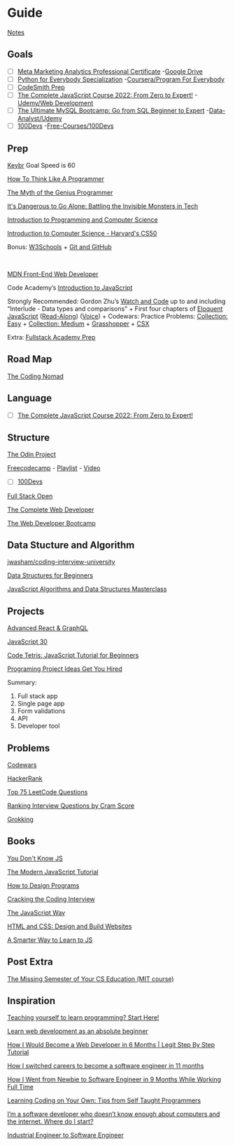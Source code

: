 # Guide

[Notes](https://docs.google.com/document/d/1n91KMMQMKcyspaR4Kdwk39FpWFkSofbrLhIhMQ5iYb8/edit#heading=h.g16tii4l7pb3)

## Goals

- [ ] [Meta Marketing Analytics Professional Certificate](https://www.coursera.org/professional-certificates/facebook-marketing-analytics) -[Google Drive](https://drive.google.com/drive/u/0/folders/13_lqvmImGjxmA8RkQl1Ddh1A6mOj-CDI)
- [ ] [Python for Everybody Specialization](https://www.youtube.com/watch?v=8DvywoWv6fI) -[Coursera/Program For Everybody](https://github.com/vicxny/Coursera/tree/main/Program%20For%20Everybody)
- [ ] [CodeSmith Prep](https://github.com/vicxny/CodeSmith-Prep)
- [ ] [The Complete JavaScript Course 2022: From Zero to Expert!](https://www.udemy.com/course/the-complete-javascript-course/) -[Udemy/Web Development](https://github.com/vicxny/Udemy/tree/main/Web%20Development/The%20Complete%20JavaScript%20Course%202022%20From%20Zero%20to%20Expert!)
- [ ] [The Ultimate MySQL Bootcamp: Go from SQL Beginner to Expert](https://www.udemy.com/course/the-ultimate-mysql-bootcamp-go-from-sql-beginner-to-expert/?src=sac&kw=The+Ultimate+MySQL+Bootcamp%3A+Go+from+SQL+Beginner+to+Expert) -[Data-Analyst/Udemy](https://github.com/vicxny/Data-Analyst/tree/main/Udemy/The%20Ultimate%20MySQL%20Bootcamp%20Go%20from%20SQL%20Beginner%20to%20Expert)
- [ ] [100Devs](https://www.youtube.com/playlist?list=PLBf-QcbaigsJysJ-KFZvLGJvvW-3sfk1S) -[Free-Courses/100Devs](https://github.com/vicxny/Free-Courses/tree/main/100Devs)

## Prep

[Keybr](https://www.keybr.com/) Goal Speed is 60 

[How To Think Like A Programmer](https://www.youtube.com/watch?v=azcrPFhaY9k)

[The Myth of the Genius Programmer](https://www.youtube.com/watch?v=0SARbwvhupQ)

[It's Dangerous to Go Alone: Battling the Invisible Monsters in Tech](https://www.youtube.com/watch?v=1i8ylq4j_EY)

[Introduction to Programming and Computer Science](https://www.youtube.com/watch?v=zOjov-2OZ0E)

[Introduction to Computer Science - Harvard's CS50](https://www.youtube.com/playlist?list=PLWKjhJtqVAbmGw5fN5BQlwuug-8bDmabi)

Bonus: [W3Schools](https://www.w3schools.com/) + [Git and GitHub](https://www.youtube.com/playlist?list=PLRqwX-V7Uu6ZF9C0YMKuns9sLDzK6zoiV)

<br />

[MDN Front-End Web Developer](https://developer.mozilla.org/en-US/docs/Learn/Front-end_web_developer)

Code Academy’s [Introduction to JavaScript](https://www.codecademy.com/learn/introduction-to-javascript)

Strongly Recommended: Gordon Zhu’s [Watch and Code](https://watchandcode.com/) up to and including “Interlude - Data types and comparisons” + First four chapters of [Eloquent JavaScript](https://eloquentjavascript.net/) ([Read-Along](https://www.youtube.com/playlist?list=PLdhl9urj_8zboHrfA0k0GLIFASyP0vgjf)) ([Voice](https://www.youtube.com/playlist?list=PLeih6Atn-p_kz9BCPZyA3bo75PkB1Xo_J)) + Codewars: Practice Problems: [Collection: Easy](https://www.codewars.com/collections/easy-6) + [Collection: Medium](https://www.codewars.com/collections/medium-1) + [Grasshopper](https://learn.grasshopper.app/) + [CSX](https://csx.codesmith.io/home)

Extra: [Fullstack Academy Prep](https://welcome.fullstackacademy.com/#?login&callbackUrl=https://learn.fullstackacademy.com/workshop)

## Road Map

[The Coding Nomad](https://app.milanote.com/publish-preview/1Hdwhe1GsYO56q)

## Language

- [ ] [The Complete JavaScript Course 2022: From Zero to Expert!](https://www.udemy.com/course/the-complete-javascript-course/) 

## Structure
[The Odin Project](https://www.theodinproject.com/tracks/full-stack-javascript)

[Freecodecamp](https://www.freecodecamp.org/learn/) - [Playlist](https://www.youtube.com/c/Freecodecamp/playlists) - [Video](https://www.youtube.com/playlist?list=PLgBH1CvjOA62oNEVgz-dECiCZCE_Q3ZFH)

- [ ] [100Devs](https://www.youtube.com/playlist?list=PLBf-QcbaigsKwq3k2YEBQS17xUwfOA3O3)

[Full Stack Open](https://fullstackopen.com/en/)

[The Complete Web Developer](https://www.udemy.com/course/the-complete-web-developer-zero-to-mastery/)

[The Web Developer Bootcamp](https://www.udemy.com/course/the-complete-web-developer-zero-to-mastery/)

## Data Stucture and Algorithm

[jwasham/coding-interview-university](https://github.com/jwasham/coding-interview-university)

[Data Structures for Beginners](https://www.youtube.com/watch?v=YOfXMQnUlZY)

[JavaScript Algorithms and Data Structures Masterclass](https://www.udemy.com/course/js-algorithms-and-data-structures-masterclass/)

## Projects

[Advanced React & GraphQL](https://advancedreact.com/)

[JavaScript 30](https://javascript30.com/)

[Code Tetris: JavaScript Tutorial for Beginners](https://www.youtube.com/watch?v=rAUn1Lom6dw&t=5s)

[Programing Project Ideas Get You Hired](https://www.youtube.com/watch?v=DEKxwH5hGfo)

Summary:
1. Full stack app 
2. Single page app 
3. Form validations
4. API
5. Developer tool

## Problems

[Codewars](https://www.codewars.com/)

[HackerRank](https://www.hackerrank.com/interview/interview-preparation-kit)

[Top 75 LeetCode Questions](https://leetcode.com/discuss/general-discussion/460599/blind-75-leetcode-questions)

[Ranking Interview Questions by Cram Score](https://jeremyaguilon.me/blog/ranking_interview_questions_by_cram_score)

[Grokking](https://www.educative.io/courses/grokking-the-coding-interview)

## Books

[You Don't Know JS](https://github.com/getify/You-Dont-Know-JS/blob/1st-ed/README.md)

[The Modern JavaScript Tutorial](https://javascript.info/)

[How to Design Programs](http://htdp.org/2003-09-26/)

[Cracking the Coding Interview]()

[The JavaScript Way](https://github.com/thejsway/thejsway)

[HTML and CSS: Design and Build Websites](https://wtf.tw/ref/duckett.pdf)

[A Smarter Way to Learn to JS](https://wccftech.com/wp-content/uploads/2014/10/JavaScript.pdf)

## Post Extra

[The Missing Semester of Your CS Education (MIT course)](https://www.reddit.com/r/learnprogramming/comments/eyagda/the_missing_semester_of_your_cs_education_mit/)


## Inspiration

[Teaching yourself to learn programming? Start Here!](https://www.youtube.com/watch?v=GiUDWx9NpMU)

[Learn web development as an absolute beginner](https://www.youtube.com/watch?v=ysEN5RaKOlA)

[How I Would Become a Web Developer in 6 Months | Legit Step By Step Tutorial](https://www.youtube.com/watch?v=vB4bSDznwgM&list=WL&index=14&t=5s)

[How I switched careers to become a software engineer in 11 months](https://www.freecodecamp.org/news/how-i-switched-careers-to-become-a-software-engineer-in-11-months-and-how-you-can-too-9849afabc126/)

[How I Went from Newbie to Software Engineer in 9 Months While Working Full Time](https://www.freecodecamp.org/news/how-i-went-from-newbie-to-software-engineer-in-9-months-while-working-full-time-460bd8485847/)

[Learning Coding on Your Own: Tips from Self Taught Programmers](https://www.youtube.com/watch?v=2BnEu5KYg4g)

[I’m a software developer who doesn’t know enough about computers and the internet. Where do I start?](https://www.reddit.com/r/learnprogramming/comments/krqhln/im_a_software_developer_who_doesnt_know_enough/)

[Industrial Engineer to Software Engineer](https://www.danielleskosky.com/industrial-engineer-to-software-engineer/)






